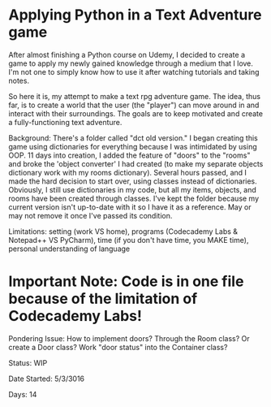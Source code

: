 # Applying Python in a Text Adventure game
After almost finishing a Python course on Udemy, I decided to create a game to apply my newly gained knowledge through a medium that I love. I'm not one to simply know how to use it after watching tutorials and taking notes.

So here it is, my attempt to make a text rpg adventure game. The idea, thus far, is to create a world that the user (the "player") can move around in and interact with their surroundings. The goals are to keep motivated and create a fully-functioning text adventure.

Background: There's a folder called "dct old version." I began creating this game using dictionaries for everything because I was intimidated by using OOP. 11 days into creation, I added the feature of "doors" to the "rooms" and broke the 'object converter' I had created (to make my separate objects dictionary work with my rooms dictionary). Several hours passed, and I made the hard decision to start over, using classes instead of dictionaries. Obviously, I still use dictionaries in my code, but all my items, objects, and rooms have been created through classes. I've kept the folder because my current version isn't up-to-date with it so I have it as a reference. May or may not remove it once I've passed its condition.

Limitations: setting (work VS home), programs (Codecademy Labs & Notepad++ VS PyCharm), time (if you don't have time, you MAKE time), personal understanding of language

# Important Note: Code is in one file because of the limitation of Codecademy Labs!

Pondering Issue: How to implement doors? Through the Room class? Or create a Door class? Work "door status" into the Container class?

Status: WIP

Date Started: 5/3/3016

Days: 14
